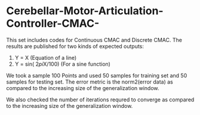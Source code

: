 # Cerebellar-Motor-Articulation-Controller-CMAC-

This set includes codes for Continuous CMAC and Discrete CMAC. The results are published for two kinds of expected outputs:
1) Y = X (Equation of a line)
2) Y = sin( 2*pi*X/100) (For a sine function)

We took a sample 100 Points and used 50 samples for training set and 50 samples for testing set. The error metric is the norm2(error data) as compared to the increasing size of the generalization window.

We also checked the number of iterations requred to converge as compared to the increasing size of the generalization window.
